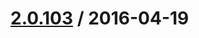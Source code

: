 [2.0.103](/http://github.corp.ebay.com/ecg-global/bolt-2dot0-frontend/compare/1.0.2...v2.0.103) / 2016-04-19
===================



